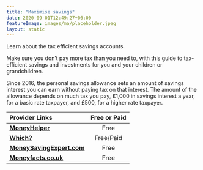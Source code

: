 ```yaml
---
title: "Maximise savings"
date: 2020-09-01T12:49:27+06:00
featureImage: images/ma/placeholder.jpeg
layout: static
---
```


Learn about the tax efficient savings accounts.

Make sure you don’t pay more tax than you need to, with this guide to tax-efficient savings and investments for you and your children or grandchildren.

Since 2016, the personal savings allowance sets an amount of savings interest you can earn without paying tax on that interest. The amount of the allowance depends on much tax you pay, £1,000 in savings interest a year, for a basic rate taxpayer, and £500, for a higher rate taxpayer.

| Provider Links      | Free or Paid  |  
| :-----------          | :--------------:      |  
| [**MoneyHelper**](https://www.moneyhelper.org.uk/en/savings/types-of-savings/isas-and-other-tax-efficient-ways-to-save-or-invest) | Free | 
| [**Which?**](https://www.which.co.uk/money/savings-and-isas/savings-accounts/how-to-find-the-best-savings-account-aAWTh2N0jTx5) | Free/Paid | 
| [**MoneySavingExpert.com**](https://www.moneysavingexpert.com/savings/personal-savings-allowance/) | Free | 
| [**Moneyfacts.co.uk**](https://moneyfactscompare.co.uk/isa/) | Free | 
  

<br/><br/>






